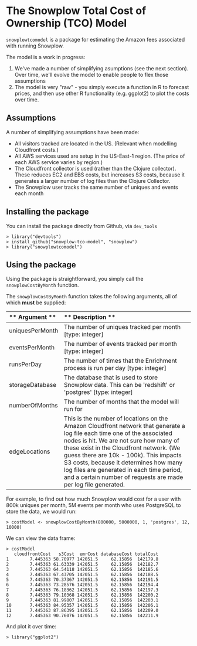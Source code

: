 # The Snowplow Total Cost of Ownership (TCO) Model 

`snowplowtcomodel` is a package for estimating the Amazon fees associated with running Snowplow.

The model is a work in progress: 

1. We've made a number of simplifying asumptions (see the next section). Over time, we'll evolve the model to enable people to flex those assumptions
2. The model is very "raw" - you simply execute a function in R to forecast prices, and then use other R functionality (e.g. ggplot2) to plot the costs over time.

## Assumptions

A number of simplifying assumptions have been made:

* All visitors tracked are located in the US. (Relevant when modelling Cloudfront costs.)
* All AWS services used are setup in the US-East-1 region. (The price of each AWS service varies by region.)
* The Cloudfront collector is used (rather than the Clojure collector). These reduces EC2 and EBS costs, but increases S3 costs, because it generates a larger number of log files than the Clojure Collector.
* The Snowplow user tracks the same number of uniques and events each month

## Installing the package

You can install the package directly from Github, via `dev_tools`

	> library("devtools")
	> install_github("snowplow-tco-model", "snowplow")
	> library("snowplowtcomodel")

## Using the package

Using the package is straightforward, you simply call the `snowplowCostByMonth` function. 

The `snowplowCostByMonth` function takes the following arguments, all of which **must** be supplied:

| ** Argument ** | ** Description ** |
|:---------------|:------------------|
| uniquesPerMonth| The number of uniques tracked per month [type: integer] |
| eventsPerMonth | The number of events tracked per month [type: integer] |
| runsPerDay     | The number of times that the Enrichment process is run per day [type: integer] |
| storageDatabase| The database that is used to store Snowplow data. This can be 'redshift' or 'postgres' [type: integer] |
| numberOfMonths | The number of months that the model will run for |
| edgeLocations  | This is the number of locations on the Amazon Cloudfront network that generate a log file each time one of the associated nodes is hit. We are not sure how many of these exist in the Cloudfront network. (We guess there are 10k - 100k). This impacts S3 costs, because it determines how many log files are generated in each time period, and a certain number of requests are made per log file generated. |

For example, to find out how much Snowplow would cost for a user with 800k uniques per month, 5M events per month who uses PostgreSQL to store the data, we would run:

	> costModel <- snowplowCostByMonth(800000, 5000000, 1, 'postgres', 12, 10000)

We can view the data frame:

	> costModel
	   cloudfrontCost   s3Cost  emrCost databaseCost totalCost
	1        7.445363 58.70977 142051.5     62.15856  142179.8
	2        7.445363 61.63339 142051.5     62.15856  142182.7
	3        7.445363 64.54118 142051.5     62.15856  142185.6
	4        7.445363 67.43705 142051.5     62.15856  142188.5
	5        7.445363 70.37367 142051.5     62.15856  142191.5
	6        7.445363 73.28576 142051.5     62.15856  142194.4
	7        7.445363 76.18362 142051.5     62.15856  142197.3
	8        7.445363 79.10368 142051.5     62.15856  142200.2
	9        7.445363 81.99807 142051.5     62.15856  142203.1
	10       7.445363 84.95357 142051.5     62.15856  142206.1
	11       7.445363 87.86395 142051.5     62.15856  142209.0
	12       7.445363 90.76076 142051.5     62.15856  142211.9

And plot it over time:

	> library("ggplot2")